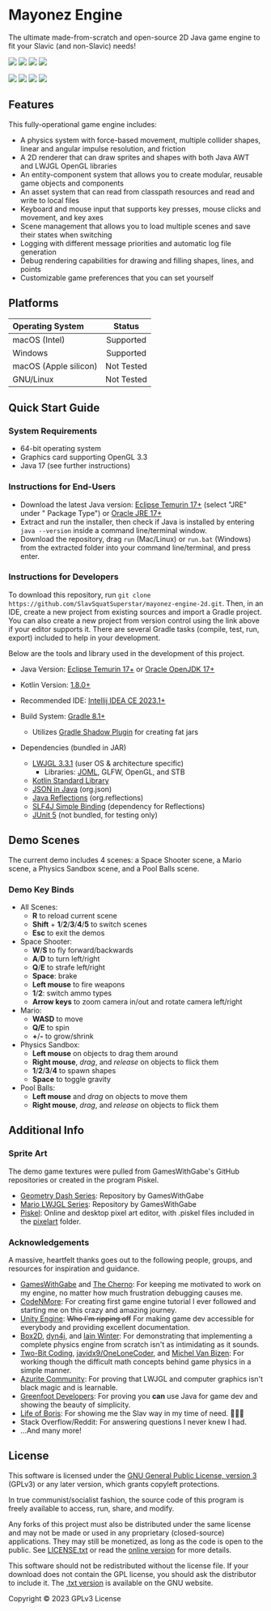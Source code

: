 # Mayonez Engine

The ultimate made-from-scratch and open-source 2D Java game engine to fit your Slavic (and non-Slavic) needs!

<img src="https://img.shields.io/badge/platform-macOS-lightgrey"></img>
<img src="https://img.shields.io/badge/platform-Windows-lightgrey"></img>
<img src="https://img.shields.io/badge/stable-v0.7.6-green"></img>
<img src=https://img.shields.io/badge/build-passing-brightgreen></img>

<img src="https://img.shields.io/badge/Made%20with-Java-red"></img>
<img src="https://img.shields.io/badge/Made%20with-Kotlin-red"></img>
<img src="https://img.shields.io/badge/Made%20with-LWJGL-blue"></img>
<img src=https://img.shields.io/badge/license-GPL3-blue></img>

## Features

This fully-operational game engine includes:

- A physics system with force-based movement, multiple collider shapes, linear and angular impulse resolution, and
  friction
- A 2D renderer that can draw sprites and shapes with both Java AWT and LWJGL OpenGL libraries
- An entity-component system that allows you to create modular, reusable game objects and components
- An asset system that can read from classpath resources and read and write to local files
- Keyboard and mouse input that supports key presses, mouse clicks and movement, and key axes
- Scene management that allows you to load multiple scenes and save their states when switching
- Logging with different message priorities and automatic log file generation
- Debug rendering capabilities for drawing and filling shapes, lines, and points
- Customizable game preferences that you can set yourself

## Platforms

| Operating System      |   Status   |
|:----------------------|:----------:|
| macOS (Intel)         | Supported  |
| Windows               | Supported  | 
| macOS (Apple silicon) | Not Tested |
| GNU/Linux             | Not Tested |

## Quick Start Guide

### System Requirements

- 64-bit operating system
- Graphics card supporting OpenGL 3.3
- Java 17 (see further instructions)

### Instructions for End-Users

- Download the latest Java version: [Eclipse Temurin 17+](https://adoptium.net/temurin/releases) (select "JRE" under "
  Package Type") or [Oracle JRE 17+](https://www.oracle.com/java/technologies/downloads/)
- Extract and run the installer, then check if Java is installed by entering `java --version` inside a command
  line/terminal window.
- Download the repository, drag `run` (Mac/Linux) or `run.bat` (Windows) from the extracted folder into your command
  line/terminal, and press enter.

### Instructions for Developers

To download this repository, run `git clone https://github.com/SlavSquatSuperstar/mayonez-engine-2d.git`.
Then, in an IDE, create a new project from existing sources and import a Gradle project.
You can also create a new project from version control using the link above if your editor supports it.
There are several Gradle tasks (compile, test, run, export) included to help in your development.

Below are the tools and library used in the development of this project.

- Java Version: [Eclipse Temurin 17+](https://adoptium.net/)
  or [Oracle OpenJDK 17+](https://www.oracle.com/java/technologies/downloads/#java17)
- Kotlin Version: [1.8.0+](https://kotlinlang.org/docs/whatsnew1820.html)
- Recommended IDE: [Intellij IDEA CE 2023.1+](https://www.jetbrains.com/idea/download/)
- Build System: [Gradle 8.1+](https://gradle.org/install/)
    - Utilizes [Gradle Shadow Plugin](https://github.com/johnrengelman/shadow/releases) for creating fat jars

- Dependencies (bundled in JAR)
    - [LWJGL 3.3.1](https://www.lwjgl.org/customize) (user OS & architecture specific)
        - Libraries: [JOML](https://joml-ci.github.io/JOML/), GLFW, OpenGL, and STB
    - [Kotlin Standard Library](https://kotlinlang.org/docs/getting-started.html)
    - [JSON in Java](https://github.com/stleary/JSON-java) (org.json)
    - [Java Reflections](https://github.com/ronmamo/reflections) (org.reflections)
    - [SLF4J Simple Binding](https://www.slf4j.org/) (dependency for Reflections)
    - [JUnit 5](https://junit.org/junit5/docs/current/user-guide/) (not bundled, for testing only)

## Demo Scenes

The current demo includes 4 scenes: a Space Shooter scene, a Mario scene, a Physics Sandbox scene,
and a Pool Balls scene.

### Demo Key Binds

- All Scenes:
    - **R** to reload current scene
    - **Shift** + **1**/**2**/**3**/**4**/**5** to switch scenes
    - **Esc** to exit the demos
- Space Shooter:
    - **W**/**S** to fly forward/backwards
    - **A**/**D** to turn left/right
    - **Q**/**E** to strafe left/right
    - **Space**: brake
    - **Left mouse** to fire weapons
    - **1**/**2**: switch ammo types
    - **Arrow keys** to zoom camera in/out and rotate camera left/right
- Mario:
    - **WASD** to move
    - **Q/E** to spin
    - **+**/**-** to grow/shrink
- Physics Sandbox:
    - **Left mouse** on objects to drag them around
    - **Right mouse**, *drag*, and *release* on objects to flick them
    - **1**/**2**/**3**/**4** to spawn shapes
    - **Space** to toggle gravity
- Pool Balls:
    - **Left mouse** and *drag* on objects to move them
    - **Right mouse**, *drag*, and *release* on objects to flick them

## Additional Info

### Sprite Art

The demo game textures were pulled from GamesWithGabe's GitHub repositories or created in the program Piskel.

- [Geometry Dash Series](https://github.com/codingminecraft/GeometryDash): Repository by GamesWithGabe
- [Mario LWJGL Series](https://github.com/codingminecraft/MarioYoutube): Repository by GamesWithGabe
- [Piskel](https://www.piskelapp.com/): Online and desktop pixel art editor, with .piskel files included in
  the [pixelart](pixelart) folder.

### Acknowledgements

A massive, heartfelt thanks goes out to the following people, groups, and resources for inspiration and guidance.

- [GamesWithGabe](https://youtube.com/c/GamesWithGabe) and [The Cherno](https://youtube.com/c/TheChernoProject): For
  keeping me motivated to work on my engine, no matter how much frustration debugging causes me.
- [CodeNMore](https://www.youtube.com/playlist?list=PLah6faXAgguMnTBs3JnEJY0shAc18XYQZ): For creating first game engine
  tutorial I ever followed and starting me on this crazy and amazing journey.
- [Unity Engine](https://docs.unity3d.com/ScriptReference/): ~~Who I'm ripping off~~ For making game dev
  accessible for everybody and providing excellent documentation.
- [Box2D](https://box2d.org/), [dyn4j](https://dyn4j.org/), and [Iain Winter](https://github.com/IainWinter/IwEngine):
  For demonstrating that implementing a complete physics engine from scratch isn't as intimidating as it sounds.
- [Two-Bit Coding](https://www.youtube.com/@two-bitcoding8018),
  [javidx9/OneLoneCoder](https://www.youtube.com/c/javidx9),
  and [Michel Van Bizen](https://www.youtube.com/c/MichelvanBiezen): For working though the difficult math concepts
  behind game physics in a simple manner.
- [Azurite Community](https://azurite-engine.github.io/): For proving that LWJGL and computer graphics isn't black
  magic and is learnable.
- [Greenfoot Developers](https://www.greenfoot.org/files/javadoc/): For proving you **can** use Java for game dev and
  showing the beauty of simplicity.
- [Life of Boris](https://www.youtube.com/c/LifeofBoris/featured): For showing me the Slav way in my time of need.
  🥔🤘🥃
- Stack Overflow/Reddit: For answering questions I never knew I had.
- …And many more!

## License

This software is licensed under the [GNU General Public License, version 3](https://www.gnu.org/licenses/#GPL) (GPLv3)  or any
later version, which grants copyleft
protections.

In true communist/socialist fashion, the source code of this program is freely available to access, run, share, and
modify.

Any forks of this project must also be distributed under the same license and may not be made or used in any proprietary
(closed-source) applications. They may still be monetized, as long as the code is open to the public.
See [LICENSE.txt](LICENSE.txt) or read the [online version]((https://www.gnu.org/licenses/gpl-3.0.html)) for more
details.

This software should not be redistributed without the license file. If your download does not contain the GPL license,
you should ask the distributor to include it. The [.txt version](https://www.gnu.org/licenses/gpl-3.0.txt) is available
on the GNU website.

Copyright © 2023 GPLv3 License
